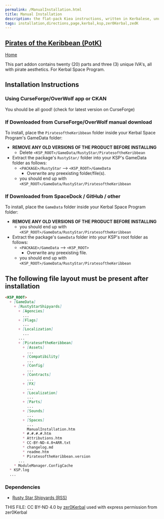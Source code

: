 ```yaml
---
permalink: /ManualInstallation.html
title: Manual Installation
description: the flat-pack Kiea instructions, written in Kerbalese, unusally present
tags: installation,directions,page,kerbal,ksp,zer0Kerbal,zedK
---
```

<!-- ManualInstallation.md v1.0.5.0
Pirates of the Keribbean (PotK)
created: 11 Jul 2023
updated: 

TEMPLATE: ManualInstallation.md v1.1.9.1
created: 01 Feb 2022
updated: 26 Apr 2023

based upon work by Lisias -->
## [Pirates of the Keribbean (PotK)][mod]

[Home](./index.md)

This part addon contains twenty (20) parts and three (3) unique IVA's, all with pirate aesthetics. For Kerbal Space Program.

## Installation Instructions

### Using CurseForge/OverWolf app or CKAN

You should be all good! (check for latest version on CurseForge)

### If Downloaded from CurseForge/OverWolf manual download

To install, place the `PiratesoftheKeribbean` folder inside your Kerbal Space Program's GameData folder:

* **REMOVE ANY OLD VERSIONS OF THE PRODUCT BEFORE INSTALLING**
  * Delete `<KSP_ROOT>/GameData/RustyStar/PiratesoftheKeribbean`
* Extract the package's `RustyStar/` folder into your KSP's GameData folder as follows:
  * `<PACKAGE>/RustyStar` --> `<KSP_ROOT>/GameData`
    * Overwrite any preexisting folder/file(s).
  * you should end up with `<KSP_ROOT>/GameData/RustyStar/PiratesoftheKeribbean`

### If Downloaded from SpaceDock / GitHub / other

To install, place the `GameData` folder inside your Kerbal Space Program folder:

* **REMOVE ANY OLD VERSIONS OF THE PRODUCT BEFORE INSTALLING**
  * you should end up with `<KSP_ROOT>/GameData/RustyStar/PiratesoftheKeribbean`
* Extract the package's `GameData` folder into your KSP's root folder as follows:
  * `<PACKAGE>/GameData` --> `<KSP_ROOT>`
    * Overwrite any preexisting file.
  * you should end up with `<KSP_ROOT>/GameData/RustyStar/PiratesoftheKeribbean`

## The following file layout must be present after installation

```markdown
<KSP_ROOT>
  + [GameData]
    + [RustyStarShipyards]
      + [Agencies]
        ...
      + [Flags]
        ...
      + [Localization]
        ...
      ...
      + [PiratesoftheKeribbean]
        + [Assets]
          ...
        + [Compatibility]
          ...
        + [Config]
          ...
        + [Contracts]
          ...
        + [FX]
          ...
        + [Localization]
          ...
        + [Parts]
          ...
        + [Sounds]
          ...
        + [Spaces]
          ...
          ManualInstallation.htm
        * #.#.#.#.htm
        * Attributions.htm
        * CC-BY-ND-4.0+ARR.txt
        * changelog.md
        * readme.htm
        * PiratesoftheKeribbean.version
      ...
    * ModuleManager.ConfigCache
  * KSP.log
  ...
```

### Dependencies

* [Rusty Star Shipyards (RSS)](https://www.curseforge.com/kerbal/ksp-mods/RustyStarShipyards)

THIS FILE: CC BY-ND 4.0 by [zer0Kerbal](https://github.com/zer0Kerbal)
  used with express permission from zer0Kerbal

[mod]: https://www.curseforge.com/kerbal/ksp-mods/PiratesoftheKeribbean "Pirates of the Keribbean (PotK)"